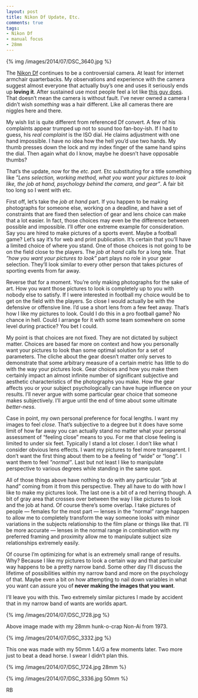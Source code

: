 ```yaml
---
layout: post
title: Nikon Df Update, Etc.
comments: true
tags:
- Nikon Df
- manual focus
- 28mm
---
```


{% img /images/2014/07/DSC_3640.jpg %}

The [Nikon Df](#) continues to be a controversial camera. At least for internet armchair quarterbacks. My observations and experience with the camera suggest almost everyone that actually buy’s one and uses it seriously ends up **loving it**. After sustained use most people feel a lot like [this guy does](http://shotkit.com/nikon-df/). That doesn’t mean the camera is without fault. I’ve never owned a camera I didn’t wish *something* was a hair different. Like all cameras there are niggles here and there. 

<!--more-->

My wish list is quite different from referenced Df convert. A few of his complaints appear trumped up not to sound too fan-boy-ish. If I had to guess, his *real complaint* is the ISO dial. He claims adjustment with one hand impossible. I have no idea how the hell you’d use two hands. My thumb presses down the lock and my index finger of the same hand spins the dial. Then again what do I know, maybe he doesn’t have opposable thumbs? 

That’s the update, now for the *etc. part*. Etc substituting for a title something like *”Lens selection, working method, what you want your pictures to look like, the job at hand, psychology behind the camera, and gear”*. A fair bit too long so I went with etc. 

First off, let’s take the *job at hand* part. If you happen to be making photographs for someone else, working on a deadline, and have a set of constraints that are fixed then selection of gear and lens choice can make that a lot easier. In fact, those choices may even be the difference between possible and impossible. I’ll offer one extreme example for consideration. Say you are hired to make pictures of a sports event. Maybe a football game? Let’s say it’s for web and print publication. It’s certain that you’ll have a limited choice of where you stand. One of those choices is not going to be on the field close to the players. The *job at hand* calls for a long tele. That *”how you want your pictures to look”* part plays no role in your gear selection. They’ll look similar to every other person that takes pictures of sporting events from far away.

Reverse that for a moment. You’re only making photographs for the sake of art. How you want those pictures to look is completely up to you with nobody else to satisfy. If I were interested in football my choice would be to get on the field with the players. So close I would actually be with the defensive or offensive line. I’d use a short lens from a few feet away. That’s how I like my pictures to look. Could I do this in a pro football game? No chance in hell. Could I arrange for it with some team somewhere on some level during practice? You bet I could. 

My point is that choices are not fixed. They are not dictated by subject matter. Choices are based far more on context and how you personally want your pictures to look than some optimal solution for a set of parameters. The cliche about the gear doesn’t matter only serves to demonstrate that some arbitrary measure of a certain metric has little to do with the way your pictures look. Gear choices and how you make them certainly impact an almost infinite number of significant subjective and aesthetic characteristics of the photographs you make. How the gear affects you or your subject psychologically can have huge influence on your results. I’ll never argue with some particular gear choice that someone makes subjectively. I’ll argue until the end of time about some ultimate *better-ness*.

Case in point, my own personal preference for focal lengths. I want my images to feel *close*. That’s subjective to a degree but it does have some limit of how far away you can actually stand no matter what your personal assessment of “feeling close” means to you. For me that close feeling is limited to under six feet. Typically I stand a lot closer. I don’t like what I consider obvious lens effects. I want my pictures to feel more transparent. I don’t want the first thing about them to be a feeling of “wide” or “long”. I want them to feel *”normal”*. Last but not least I like to manipulate perspective to various degrees while standing in the same spot.

All of those things above have nothing to do with any particular “job at hand” coming from it from this perspective. They all have to do with how I like to make my pictures look. The last one is a bit of a red herring though. A bit of gray area that crosses over between the way I like pictures to look and the job at hand. Of course there’s some overlap. I take pictures of people — females for the most part — lenses in the “normal” range happen to allow me to completely transform the way someone looks with minor variations in the subjects relationship to the film plane or things like that. I’ll be more accurate — lenses in the normal range in combination with my preferred framing and proximity allow me to manipulate subject size relationships extremely easily.

Of course I’m optimizing for what is an extremely small range of results. Why? Because I like my pictures to look a certain way and that particular way happens to be a pretty narrow band. Some other day I’ll discuss the lifetime of possibilities within my narrow band and more on the psychology of that. Maybe even a bit on how attempting to nail down variables in what you want can assure you of **never making the images that you want**.

I’ll leave you with this. Two extremely similar pictures I made by accident that in my narrow band of wants are worlds apart. 

{% img /images/2014/07/DSC_1728.jpg %}

Above image made with my 28mm hunk-o-crap Non-Ai from 1973.

{% img /images/2014/07/DSC_3332.jpg %}

This one was made with my 50mm 1.4/G a few moments later. Two more just to beat a dead horse. I swear I didn’t plan this.

{% img /images/2014/07/DSC_1724.jpg 28mm %}

{% img /images/2014/07/DSC_3336.jpg 50mm %}

RB


